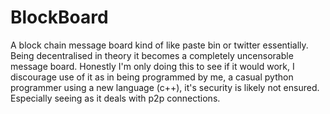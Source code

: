 # BlockBoard
A block chain message board kind of like paste bin or twitter essentially. 
Being decentralised in theory it becomes a completely uncensorable message board.
Honestly I'm only doing this to see if it would work, I discourage use of it as in being programmed by me, a casual python programmer using a new language (c++), it's security is likely not ensured. Especially seeing as it deals with p2p connections.
